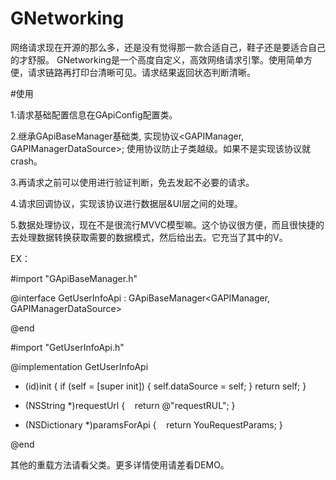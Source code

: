 # GNetworking
网络请求现在开源的那么多，还是没有觉得那一款合适自己，鞋子还是要适合自己的才舒服。
GNetworking是一个高度自定义，高效网络请求引擎。使用简单方便，请求链路再打印台清晰可见。请求结果返回状态判断清晰。

#使用

1.请求基础配置信息在GApiConfig配置类。

2.继承GApiBaseManager基础类, 实现协议<GAPIManager, GAPIManagerDataSource>; 使用协议防止子类越级。如果不是实现该协议就crash。

3.再请求之前可以使用<GAPIManagerValiator>进行验证判断，免去发起不必要的请求。

4.请求回调协议<GAPIBaseManagerRequestCallBackDelegate>，实现该协议进行数据层&UI层之间的处理。

5.数据处理协议<GApiBaseManagerCallBackDataTransformer>，现在不是很流行MVVC模型嘛。这个协议很方便，而且很快捷的去处理数据转换获取需要的数据模式，然后给出去。它充当了其中的V。

EX：

#import "GApiBaseManager.h"

@interface GetUserInfoApi : GApiBaseManager<GAPIManager, GAPIManagerDataSource>

@end

#import "GetUserInfoApi.h"

@implementation GetUserInfoApi

- (id)init {
    if (self = [super init]) {
        self.dataSource = self;
    }
    return self;
}

- (NSString *)requestUrl {
    return @"requestRUL";
}

- (NSDictionary *)paramsForApi {
    return YouRequestParams;
}

@end


其他的重载方法请看父类。更多详情使用请差看DEMO。

